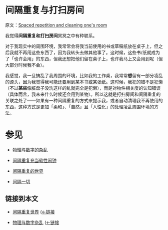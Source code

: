 # 间隔重复与打扫房间

原文：[Spaced repetition and cleaning one's room](https://wiki.issarice.com/wiki/Spaced_repetition_and_cleaning_one%27s_room)

我觉得**间隔重复和打扫房间**冥冥之中有种联系。

对于我现实中的周围环境，我常常会将我当前使用的书或草稿纸放在桌子上，但之后我就不再用这些东西了，因为我转头去做其他事了。这时候，这些书/纸就成为了「也许会用」的东西，但我还想把他们留在桌子上，也许我马上又会用到呢（但大部分时候我不会）。

我感觉，我一旦搞乱了我周围的环境，比如我的工作桌，我常常**想**留有一部分凌乱的源头，因为我觉得我可能还要用到某本书或某张纸。这时候，我犯的错不是犯懒（不过**某些**像脏盘子没洗这样的乱就完全是犯懒），而是对物件相关度的认知错误（具体而言，我未来什么时候还会用到某物）。所以这就是打扫房间和间隔重复的关联之处了——如果有一种间隔重复的方式来提示我，或者自动清理我不再使用的东西，这种方式是更加「柔和」、「自然」且「人性化」的处理凌乱周围环境的方法。

# 参见

* [物理与数字的杂乱](https://wiki.issarice.com/wiki/Physical_vs_digital_clutter)

* [间隔重复充当软性闹钟](https://wiki.issarice.com/wiki/Spaced_repetition_as_soft_alarm_clock)

* [间隔重复的世界](https://wiki.issarice.com/wiki/Spaced_repetition_world)

* [间隔一切](https://wiki.issarice.com/wiki/Spaced_everything)

## 链接到本文

* [间隔重复世界](https://wiki.issarice.com/wiki/Spaced_repetition_world) ([←链接](https://wiki.issarice.com/index.php?title=Special:WhatLinksHere&target=Spaced+repetition+world)

* [物理与数字杂乱](https://wiki.issarice.com/wiki/Physical_vs_digital_clutter) ([←链接](https://wiki.issarice.com/index.php?title=Special:WhatLinksHere&target=Physical+vs+digital+clutter)